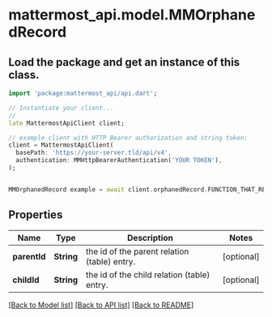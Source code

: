 # mattermost_api.model.MMOrphanedRecord

## Load the package and get an instance of this class.
```dart
import 'package:mattermost_api/api.dart';

// Instantiate your client...
//
late MattermostApiClient client;

// example client with HTTP Bearer authorization and string token:
client = MattermostApiClient(
  basePath: 'https://your-server.tld/api/v4',
  authentication: MMHttpBearerAuthentication('YOUR TOKEN'),
);


MMOrphanedRecord example = await client.orphanedRecord.FUNCTION_THAT_RETURNS_THIS_CLASS();

```

## Properties
Name | Type | Description | Notes
------------ | ------------- | ------------- | -------------
**parentId** | **String** | the id of the parent relation (table) entry. | [optional] 
**childId** | **String** | the id of the child relation (table) entry. | [optional] 

[[Back to Model list]](../GENERATED_README.md#documentation-for-models) [[Back to API list]](../GENERATED_README.md#documentation-for-api-endpoints) [[Back to README]](../GENERATED_README.md)


